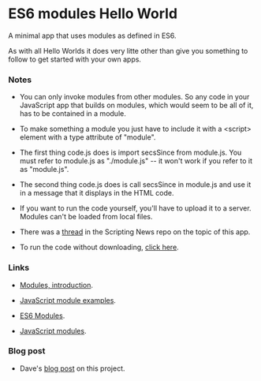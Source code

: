 # ES6 modules Hello World

A minimal app that uses modules as defined in ES6. 

As with all Hello Worlds it does very litte other than give you something to follow to get started with your own apps. 

### Notes

* You can only invoke modules from other modules. So any code in your JavaScript app that builds on modules, which would seem to be all of it, has to be contained in a module. 

* To make something  a module you just have to include it with a &lt;script> element with a type attribute of "module".

* The first thing code.js does is import secsSince from module.js. You must refer to module.js as "./module.js" -- it won't work if you refer to it as "module.js".

* The second thing code.js does is call secsSince in module.js and use it in a message that it displays in the HTML code. 

* If you want to run the code yourself, you'll have to upload it to a server. Modules can't be loaded from local files. 

* There was a <a href="https://github.com/scripting/Scripting-News/issues/189">thread</a> in the Scripting News repo on the topic of this app.

* To run the code without downloading, <a href="http://scripting.com/code/moduleshello/">click here</a>.

### Links

* <a href="https://javascript.info/modules-intro">Modules, introduction</a>.

* <a href="https://github.com/mdn/js-examples/tree/master/modules">JavaScript module examples</a>.

* <a href="https://blog.vanila.io/es6-modules-ccd896b50d22">ES6 Modules</a>.

* <a href="https://developer.mozilla.org/en-US/docs/Web/JavaScript/Guide/Modules">JavaScript modules</a>.

### Blog post

* Dave's <a href="http://scripting.com/2020/09/29.html#a160251">blog post</a> on this project.

